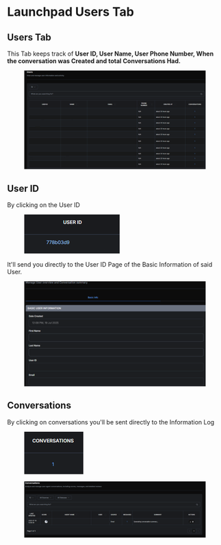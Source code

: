 # Launchpad Users Tab

## Users Tab

This Tab keeps track of **User ID, User Name, User Phone Number, When the conversation was Created and total Conversations Had.**

<figure><img src=".gitbook/assets/image (158).png" alt=""><figcaption></figcaption></figure>

## User ID

By clicking on the User ID

<figure><img src=".gitbook/assets/image (159).png" alt=""><figcaption></figcaption></figure>

It'll send you directly to the User ID Page of the Basic Information of said User.

<figure><img src=".gitbook/assets/image (162).png" alt=""><figcaption></figcaption></figure>

## Conversations

By clicking on conversations you'll be sent directly to the Information Log

<figure><img src=".gitbook/assets/image (160).png" alt=""><figcaption></figcaption></figure>

<figure><img src=".gitbook/assets/image (161).png" alt=""><figcaption></figcaption></figure>
